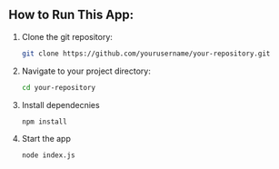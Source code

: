## How to Run This App:
1. Clone the git repository:

   ```bash
   git clone https://github.com/yourusername/your-repository.git

2. Navigate to your project directory:

   ```bash
   cd your-repository
3. Install dependecnies

   ```bash
   npm install
4. Start the app
   ```bash
   node index.js
